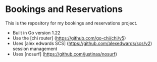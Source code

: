 # Bookings and Reservations

This is the repository for my bookings and reservations project.

- Built in Go version 1.22
- Use the [chi router] (https://github.com/go-chi/chi/v5) 
- Uses [alex edwards SCS] (https://github.com/alexedwards/scs/v2) session management
- Uses [nosurf] (https://github.com/justinas/nosurf)